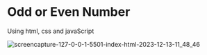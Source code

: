 # Odd or Even Number
Using html, css and javaScript

![screencapture-127-0-0-1-5501-index-html-2023-12-13-11_48_46](https://github.com/anjanadave/Odd-or-Even-Number/assets/138798176/a205a004-0a11-4aac-938c-eb11ec23da0b)
